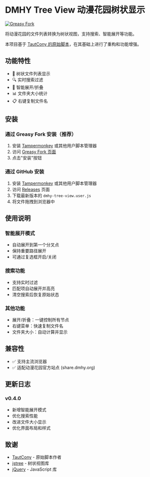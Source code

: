 # DMHY Tree View 动漫花园树状显示

[![Greasy Fork](https://img.shields.io/badge/Greasy%20Fork-install-green)](https://greasyfork.org/zh-CN/scripts/26430-dmhy-tree-view)

将动漫花园的文件列表转换为树状视图，支持搜索、智能展开等功能。

本项目基于 [TautCony 的原始脚本](https://greasyfork.org/zh-CN/scripts/26430-dmhy-tree-view)，在其基础上进行了重构和功能增强。

## 功能特性

- 🌲 树状文件列表显示
- 🔍 实时搜索过滤
- 📂 智能展开/折叠
- 📊 文件夹大小统计
- 📋 右键复制文件名

## 安装

### 通过 Greasy Fork 安装（推荐）
1. 安装 [Tampermonkey](https://www.tampermonkey.net/) 或其他用户脚本管理器
2. 访问 [Greasy Fork 页面](https://greasyfork.org/zh-CN/scripts/26430-dmhy-tree-view)
3. 点击"安装"按钮

### 通过 GitHub 安装
1. 安装 [Tampermonkey](https://www.tampermonkey.net/) 或其他用户脚本管理器
2. 访问 [Releases](https://github.com/xkbkx5904/dmhy-tree-view/releases) 页面
3. 下载最新版本的 `dmhy-tree-view.user.js`
4. 将文件拖拽到浏览器中

## 使用说明

### 智能展开模式
- 自动展开到第一个分叉点
- 保持重要路径展开
- 可通过复选框开启/关闭

### 搜索功能
- 支持实时过滤
- 匹配项自动展开并高亮
- 清空搜索后恢复原始状态

### 其他功能
- 展开/折叠：一键控制所有节点
- 右键菜单：快速复制文件名
- 文件夹大小：自动计算并显示

## 兼容性

- ✅ 支持主流浏览器
- ✅ 适配动漫花园官方站点 (share.dmhy.org)

## 更新日志

### v0.4.0
- 新增智能展开模式
- 优化搜索性能
- 改进文件大小显示
- 优化界面布局和样式

## 致谢

- [TautCony](https://greasyfork.org/zh-CN/users/44063-tautcony) - 原始脚本作者
- [jstree](https://www.jstree.com/) - 树状视图库
- [jQuery](https://jquery.com/) - JavaScript 库
